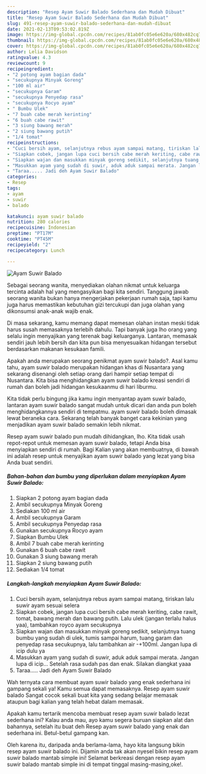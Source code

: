 ```yaml
---
description: "Resep Ayam Suwir Balado Sederhana dan Mudah Dibuat"
title: "Resep Ayam Suwir Balado Sederhana dan Mudah Dibuat"
slug: 491-resep-ayam-suwir-balado-sederhana-dan-mudah-dibuat
date: 2021-02-13T09:53:02.819Z
image: https://img-global.cpcdn.com/recipes/81ab0fc05e6e620a/680x482cq70/ayam-suwir-balado-foto-resep-utama.jpg
thumbnail: https://img-global.cpcdn.com/recipes/81ab0fc05e6e620a/680x482cq70/ayam-suwir-balado-foto-resep-utama.jpg
cover: https://img-global.cpcdn.com/recipes/81ab0fc05e6e620a/680x482cq70/ayam-suwir-balado-foto-resep-utama.jpg
author: Lelia Davidson
ratingvalue: 4.3
reviewcount: 9
recipeingredient:
- "2 potong ayam bagian dada"
- "secukupnya Minyak Goreng"
- "100 ml air"
- "secukupnya Garam"
- "secukupnya Penyedap rasa"
- "secukupnya Rocyo ayam"
- " Bumbu Ulek"
- "7 buah cabe merah kerinting"
- "6 buah cabe rawit"
- "3 siung bawang merah"
- "2 siung bawang putih"
- "1/4 tomat"
recipeinstructions:
- "Cuci bersih ayam, selanjutnya rebus ayam sampai matang, tiriskan lalu suwir ayam sesuai selera"
- "Siapkan cobek, jangan lupa cuci bersih cabe merah keriting, cabe rawit, tomat, bawang merah dan bawang putih. Lalu ulek (jangan terlalu halus yaa), tambahkan royco ayam secukupnya"
- "Siapkan wajan dan masukkan minyak goreng sedikit, selanjutnya tuang bumbu yang sudah di ulek, tumis sampai harum, tuang garam dan penyedap rasa secukupnya, lalu tambahkan air -+100ml. Jangan lupa di icip dulu ya"
- "Masukkan ayam yang sudah di suwir, aduk aduk sampai merata. Jangan lupa di icip... Setelah rasa sudah pas dan enak. Silakan diangkat yaaa"
- "Taraa..... Jadi deh Ayam Suwir Balado"
categories:
- Resep
tags:
- ayam
- suwir
- balado

katakunci: ayam suwir balado 
nutrition: 280 calories
recipecuisine: Indonesian
preptime: "PT17M"
cooktime: "PT45M"
recipeyield: "2"
recipecategory: Lunch

---
```



![Ayam Suwir Balado](https://img-global.cpcdn.com/recipes/81ab0fc05e6e620a/680x482cq70/ayam-suwir-balado-foto-resep-utama.jpg)

Sebagai seorang wanita, menyediakan olahan nikmat untuk keluarga tercinta adalah hal yang mengasyikan bagi kita sendiri. Tanggung jawab seorang  wanita bukan hanya mengerjakan pekerjaan rumah saja, tapi kamu juga harus memastikan kebutuhan gizi tercukupi dan juga olahan yang dikonsumsi anak-anak wajib enak.

Di masa  sekarang, kamu memang dapat memesan olahan instan meski tidak harus susah memasaknya terlebih dahulu. Tapi banyak juga lho orang yang selalu ingin menyajikan yang terenak bagi keluarganya. Lantaran, memasak sendiri jauh lebih bersih dan kita pun bisa menyesuaikan hidangan tersebut berdasarkan makanan kesukaan famili. 



Apakah anda merupakan seorang penikmat ayam suwir balado?. Asal kamu tahu, ayam suwir balado merupakan hidangan khas di Nusantara yang sekarang disenangi oleh setiap orang dari hampir setiap tempat di Nusantara. Kita bisa menghidangkan ayam suwir balado kreasi sendiri di rumah dan boleh jadi hidangan kesukaanmu di hari liburmu.

Kita tidak perlu bingung jika kamu ingin menyantap ayam suwir balado, lantaran ayam suwir balado sangat mudah untuk dicari dan anda pun boleh menghidangkannya sendiri di tempatmu. ayam suwir balado boleh dimasak lewat beraneka cara. Sekarang telah banyak banget cara kekinian yang menjadikan ayam suwir balado semakin lebih nikmat.

Resep ayam suwir balado pun mudah dihidangkan, lho. Kita tidak usah repot-repot untuk memesan ayam suwir balado, tetapi Anda bisa menyiapkan sendiri di rumah. Bagi Kalian yang akan membuatnya, di bawah ini adalah resep untuk menyajikan ayam suwir balado yang lezat yang bisa Anda buat sendiri.

<!--inarticleads1-->

##### Bahan-bahan dan bumbu yang diperlukan dalam menyiapkan Ayam Suwir Balado:

1. Siapkan 2 potong ayam bagian dada
1. Ambil secukupnya Minyak Goreng
1. Sediakan 100 ml air
1. Ambil secukupnya Garam
1. Ambil secukupnya Penyedap rasa
1. Gunakan secukupnya Rocyo ayam
1. Siapkan  Bumbu Ulek
1. Ambil 7 buah cabe merah kerinting
1. Gunakan 6 buah cabe rawit
1. Gunakan 3 siung bawang merah
1. Siapkan 2 siung bawang putih
1. Sediakan 1/4 tomat




<!--inarticleads2-->

##### Langkah-langkah menyiapkan Ayam Suwir Balado:

1. Cuci bersih ayam, selanjutnya rebus ayam sampai matang, tiriskan lalu suwir ayam sesuai selera
1. Siapkan cobek, jangan lupa cuci bersih cabe merah keriting, cabe rawit, tomat, bawang merah dan bawang putih. Lalu ulek (jangan terlalu halus yaa), tambahkan royco ayam secukupnya
1. Siapkan wajan dan masukkan minyak goreng sedikit, selanjutnya tuang bumbu yang sudah di ulek, tumis sampai harum, tuang garam dan penyedap rasa secukupnya, lalu tambahkan air -+100ml. Jangan lupa di icip dulu ya
1. Masukkan ayam yang sudah di suwir, aduk aduk sampai merata. Jangan lupa di icip... Setelah rasa sudah pas dan enak. Silakan diangkat yaaa
1. Taraa..... Jadi deh Ayam Suwir Balado




Wah ternyata cara membuat ayam suwir balado yang enak sederhana ini gampang sekali ya! Kamu semua dapat memasaknya. Resep ayam suwir balado Sangat cocok sekali buat kita yang sedang belajar memasak ataupun bagi kalian yang telah hebat dalam memasak.

Apakah kamu tertarik mencoba membuat resep ayam suwir balado lezat sederhana ini? Kalau anda mau, ayo kamu segera buruan siapkan alat dan bahannya, setelah itu buat deh Resep ayam suwir balado yang enak dan sederhana ini. Betul-betul gampang kan. 

Oleh karena itu, daripada anda berlama-lama, hayo kita langsung bikin resep ayam suwir balado ini. Dijamin anda tak akan nyesel bikin resep ayam suwir balado mantab simple ini! Selamat berkreasi dengan resep ayam suwir balado mantab simple ini di tempat tinggal masing-masing,oke!.


